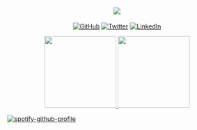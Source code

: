 <h1 align="center">
  <a href="https://git.io/typing-svg">
    <img src="https://readme-typing-svg.herokuapp.com/?color=1ED760&center=true&vCenter=true&lines=const+info+%3D+console.info;info('Hello%2C+World!')">
  </a>
</h1>

<p align="center">
	<a href="https://github.com/josedejesusamaya"><img src="https://img.shields.io/github/followers/josedejesusamaya.svg?label=GitHub&style=social" alt="GitHub"></a>
	<a href="https://twitter.com/im_DevPp"><img src="https://img.shields.io/twitter/follow/im_DevPp?label=Twitter&style=social" alt="Twitter"></a>
	<a href="https://www.linkedin.com/in/josedejesusamaya"><img src="https://img.shields.io/badge/LinkedIn--_.svg?style=social&logo=linkedin" alt="LinkedIn"></a>
</p>

<p align="center">
  <a href="https://github.com/josedejesusAmaya/github-readme-stats">
    <img src="https://github-readme-stats.vercel.app/api?username=josedejesusAmaya&show_icons=true&bg_color=0d1117&text_color=FFF&border_color=444" height="165">
  </a>
  <a href="https://github.com/josedejesusAmaya/github-readme-stats">
    <img src="https://github-readme-stats.vercel.app/api/top-langs/?username=josedejesusAmaya&layout=compact&bg_color=0d1117&text_color=FFF&border_color=444"  height="165">
  </a>
  <br>
</p>

[![spotify-github-profile](https://spotify-github-profile.vercel.app/api/view?uid=12166210892&cover_image=true&theme=novatorem)](https://spotify-github-profile.vercel.app/api/view?uid=12166210892&redirect=true)
